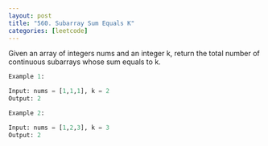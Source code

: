 ```yaml
---
layout: post
title: "560. Subarray Sum Equals K"
categories: [leetcode]
---
```


Given an array of integers nums and an integer k, return the total number of continuous subarrays whose sum equals to k.

```python
Example 1:

Input: nums = [1,1,1], k = 2
Output: 2

Example 2:

Input: nums = [1,2,3], k = 3
Output: 2
```